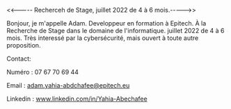 
<<----- Recherceh de Stage, juillet 2022 de 4 à 6 mois.----->>

Bonjour,
je m'appelle Adam.
Developpeur en formation à Epitech.
À la Recherche de Stage dans le domaine de l'informatique.
juillet 2022 de 4 à 6 mois.
Très interessé par la cybersécurité, mais ouvert à toute autre proposition.


Contact:

Numéro : 07 67 70 69 44

Email : adam.yahia-abdchafee@epitech.eu

Linkedin : www.linkedin.com/in/Yahia-Abechafee

